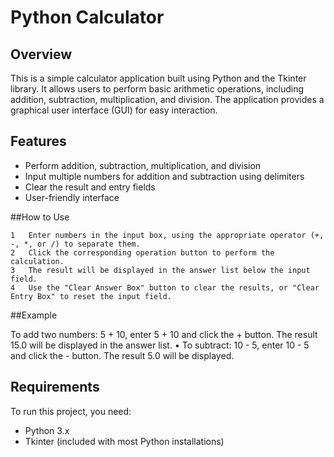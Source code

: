 # Python Calculator

## Overview
This is a simple calculator application built using Python and the Tkinter library. It allows users to perform basic arithmetic operations, including addition, subtraction, multiplication, and division. The application provides a graphical user interface (GUI) for easy interaction.

## Features
- Perform addition, subtraction, multiplication, and division
- Input multiple numbers for addition and subtraction using delimiters
- Clear the result and entry fields
- User-friendly interface

##How to Use

	1	Enter numbers in the input box, using the appropriate operator (+, -, *, or /) to separate them.
	2	Click the corresponding operation button to perform the calculation.
	3	The result will be displayed in the answer list below the input field.
	4	Use the "Clear Answer Box" button to clear the results, or "Clear Entry Box" to reset the input field.

##Example

To add two numbers: 5 + 10, enter 5 + 10 and click the + button. The result 15.0 will be displayed in the answer list.
	•	To subtract: 10 - 5, enter 10 - 5 and click the - button. The result 5.0 will be displayed.

## Requirements
To run this project, you need:
- Python 3.x
- Tkinter (included with most Python installations)


